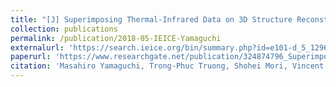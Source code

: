 ```yaml
---
title: "[J] Superimposing Thermal-Infrared Data on 3D Structure Reconstructed by RGB Visual Odometry"
collection: publications
permalink: /publication/2018-05-IEICE-Yamaguchi
externalurl: 'https://search.ieice.org/bin/summary.php?id=e101-d_5_1296'
paperurl: 'https://www.researchgate.net/publication/324874796_Superimposing_Thermal-Infrared_Data_on_3D_Structure_Reconstructed_by_RGB_Visual_Odometry'
citation: 'Masahiro Yamaguchi, Trong-Phuc Truong, Shohei Mori, Vincent Nozick, Hideo Saito, Shoji Yachida, and Hideaki Sato, &quot;Superimposing Thermal-Infrared Data on 3D Structure Reconstructed by RGB Visual Odometry&quot; <i>IEICE Trans. on Information and Systems</i>, Vol. E101-D, No. 5, pp. 1296 - 1307 (2018.5)'
---
```


<!--
externalurl: 'url'
paperurl: 'url'
youtubeurl: 'url'
presentationurl: 'url'
githuburl: 'url'
note: blah blah
-->